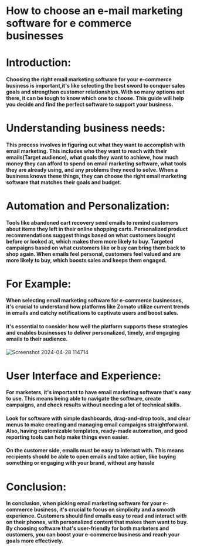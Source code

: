 # **How to choose an e-mail marketing software for e commerce businesses**

# **Introduction:**
#### Choosing the right email marketing software for your e-commerce business is important,it's like selecting the best sword to conquer sales goals and strengthen customer relationships. With so many options out there, it can be tough to know which one to choose. This guide will help you decide and find the perfect software to support your business.

# **Understanding business needs:**
#### This process involves in figuring out what they want to accomplish with email marketing. This includes who they want to reach with their emails(Target audience), what goals they want to achieve, how much money they can afford to spend on email marketing software, what tools they are already using, and any problems they need to solve. When a business knows these things, they can choose the right email marketing software that matches their goals and budget.

# **Automation and Personalization:**
#### Tools like abandoned cart recovery send emails to remind customers about items they left in their online shopping carts. Personalized product recommendations suggest things based on what customers bought before or looked at, which makes them more likely to buy. Targeted campaigns based on what customers like or buy can bring them back to shop again. When emails feel personal, customers feel valued and are more likely to buy, which boosts sales and keeps them engaged.

# **For Example:**
#### When selecting email marketing software for e-commerce businesses, it's crucial to understand how platforms like Zomato utilize current trends in emails and catchy notifications to captivate users and boost sales.
#### it's essential to consider how well the platform supports these strategies and enables businesses to deliver personalized, timely, and engaging emails to their audience.

![Screenshot 2024-04-28 114714](https://github.com/Sanjayravichandar/E-mail-marketing/assets/160622183/6131dc59-5620-4bfc-b77a-b5b8de2251ca)

	
# **User Interface and Experience:**
#### For marketers, it's important to have email marketing software that's easy to use. This means being able to navigate the software, create campaigns, and check results without needing a lot of technical skills. 
#### Look for software with simple dashboards, drag-and-drop tools, and clear menus to make creating and managing email campaigns straightforward. Also, having customizable templates, ready-made automation, and good reporting tools can help make things even easier.
 
#### On the customer side, emails must be easy to interact with. This means recipients should be able to open emails and take action, like buying something or engaging with your brand, without any hassle
 
# **Conclusion:**
#### In conclusion, when picking email marketing software for your e-commerce business, it's crucial to focus on simplicity and a smooth experience. Customers should find emails easy to read and interact with on their phones, with personalized content that makes them want to buy. By choosing software that's user-friendly for both marketers and customers, you can boost your e-commerce business and reach your goals more effectively.
